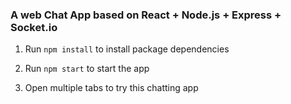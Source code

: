 ### A web Chat App based on React + Node.js + Express + Socket.io 

1. Run `npm install` to install package dependencies

2. Run `npm start` to start the app

3. Open multiple tabs to try this chatting app